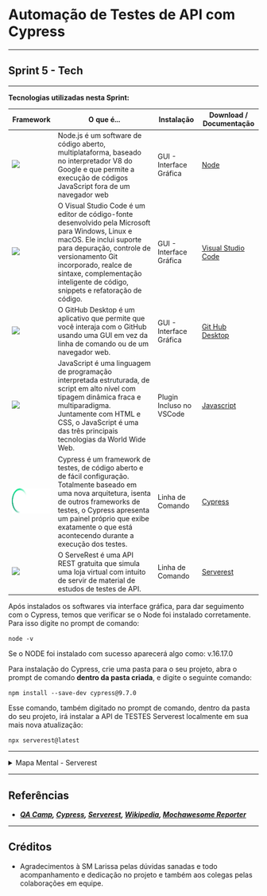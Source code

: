 # Automação de Testes de API com Cypress
---
## Sprint 5 - Tech

---
**Tecnologias utilizadas nesta Sprint:**


| Framework | O que é...| Instalação | Download / Documentação | 
|--- |--- |--- |---|
| <img src="https://cdn.jsdelivr.net/gh/devicons/devicon/icons/nodejs/nodejs-plain.svg" height="60" /> | Node.js é um software de código aberto, multiplataforma, baseado no interpretador V8 do Google e que permite a execução de códigos JavaScript fora de um navegador web | GUI - Interface Gráfica | [Node](https://nodejs.org/dist/v16.17.0/node-v16.17.0-x64.msi) |
| <img src="https://cdn.jsdelivr.net/gh/devicons/devicon/icons/vscode/vscode-original.svg" height="50"/> | O Visual Studio Code é um editor de código-fonte desenvolvido pela Microsoft para Windows, Linux e macOS. Ele inclui suporte para depuração, controle de versionamento Git incorporado, realce de sintaxe, complementação inteligente de código, snippets e refatoração de código. | GUI - Interface Gráfica | [Visual Studio Code](https://code.visualstudio.com/sha/download?build=stable&os=win32-x64-user) |
| <img src="https://upload.wikimedia.org/wikipedia/commons/thumb/a/ae/Github-desktop-logo-symbol.svg/128px-Github-desktop-logo-symbol.svg.png?20200316183539" height="50" /> | O GitHub Desktop é um aplicativo que permite que você interaja com o GitHub usando uma GUI em vez da linha de comando ou de um navegador web. | GUI - Interface Gráfica | [Git Hub Desktop](https://central.github.com/deployments/desktop/desktop/latest/win32) |
|<img src="https://cdn.jsdelivr.net/gh/devicons/devicon/icons/javascript/javascript-plain.svg" height="50"/>| JavaScript é uma linguagem de programação interpretada estruturada, de script em alto nível com tipagem dinâmica fraca e multiparadigma. Juntamente com HTML e CSS, o JavaScript é uma das três principais tecnologias da World Wide Web. | Plugin Incluso no VSCode |[Javascript](https://developer.mozilla.org/pt-BR/docs/Web/JavaScript/Guide/Grammar_and_types) |
|<img src="https://raw.githubusercontent.com/cypress-io/cypress/develop/assets/cypress-logo-dark.png" height="50"/> | Cypress é um framework de testes, de código aberto e de fácil configuração. Totalmente baseado em uma nova arquitetura, isenta de outros frameworks de testes, o Cypress apresenta um painel próprio que exibe exatamente o que está acontecendo durante a execução dos testes. | Linha de Comando | [Cypress](http://www.cypress.io) |
|<img src="https://user-images.githubusercontent.com/29241659/115161869-6a017e80-a076-11eb-9bbe-c391eff410db.png" height="50"/> | O ServeRest é uma API REST gratuita que simula uma loja virtual com intuito de servir de material de estudos de testes de API. | Linha de Comando | [Serverest](http://www.serverest.dev) |

Após instalados os softwares via interface gráfica, para dar seguimento com o Cypress, temos que verificar se o Node foi instalado corretamente. Para isso digite no prompt de comando:
```
node -v
```
 Se o NODE foi instalado com sucesso aparecerá algo como: v.16.17.0

Para instalação do Cypress, crie uma pasta para o seu projeto, abra o prompt de comando **dentro da pasta criada**, e digite o seguinte comando: 
```
npm install --save-dev cypress@9.7.0
```
Esse comando, também digitado no prompt de comando, dentro da pasta do seu projeto, irá instalar a API de TESTES Serverest localmente em sua mais nova atualização:
```
npx serverest@latest
```

---

<details>
<summary>Mapa Mental - Serverest</summary>

![Mapa Mental - SERVEREST](Mapa_Mental/mapa_mental_serverest.png)

</details>


---

## Referências
 * **_[QA Camp](https://www.youtube.com/c/QACamp), [Cypress](https://www.cypress.io), [Serverest](http://www.serverest.dev), [Wikipedia](http://www.wikipedia.com.br), [Mochawesome Reporter](https://www.youtube.com/watch?v=aR74j4Hk0vo)_**

---
## Créditos

* Agradecimentos à SM Larissa pelas dúvidas sanadas e todo acompanhamento e dedicação no projeto e também aos colegas pelas colaborações em equipe.

